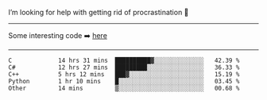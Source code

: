 I’m looking for help with getting rid of procrastination 🤔

-----

Some interesting code :arrow_right: [here](https://github.com/zhen8838/playground)

-----

<!--START_SECTION:waka-->

```text
C             14 hrs 31 mins  ██████████▓░░░░░░░░░░░░░░   42.39 %
C#            12 hrs 27 mins  █████████░░░░░░░░░░░░░░░░   36.33 %
C++           5 hrs 12 mins   ███▓░░░░░░░░░░░░░░░░░░░░░   15.19 %
Python        1 hr 10 mins    █░░░░░░░░░░░░░░░░░░░░░░░░   03.45 %
Other         14 mins         ▒░░░░░░░░░░░░░░░░░░░░░░░░   00.68 %
```

<!--END_SECTION:waka-->

<!--
**zhen8838/zhen8838** is a ✨ _special_ ✨ repository because its `README.md` (this file) appears on your GitHub profile.

Here are some ideas to get you started:

- 🔭 I’m currently working on ...
- 🌱 I’m currently learning ...
- 👯 I’m looking to collaborate on ...
 ...
- 💬 Ask me about ...
- 📫 How to reach me: ...
- 😄 Pronouns: ...
- ⚡ Fun fact: ...
-->
